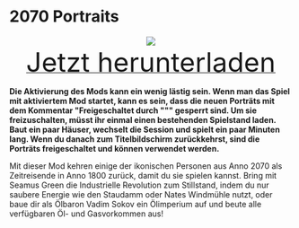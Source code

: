 # 2070 Portraits

<div align=center><img src="_media/Anno1800/mod_banners/smallmodscollection/banner20.png"/></div>

<div align=center><a href="https://github.com/Taludas/PortraitMods/releases/latest/download/Portraits_2070.zip"> <font size="40">Jetzt herunterladen</font></a></div>

**Die Aktivierung des Mods kann ein wenig lästig sein. Wenn man das Spiel mit aktiviertem Mod startet, kann es sein, dass die neuen Porträts mit dem Kommentar "Freigeschaltet durch """ gesperrt sind. Um sie freizuschalten, müsst ihr einmal einen bestehenden Spielstand laden. Baut ein paar Häuser, wechselt die Session und spielt ein paar Minuten lang. Wenn du danach zum Titelbildschirm zurückkehrst, sind die Porträts freigeschaltet und können verwendet werden.**

Mit dieser Mod kehren einige der ikonischen Personen aus Anno 2070 als Zeitreisende in Anno 1800 zurück, damit du sie spielen kannst. Bring mit Seamus Green die Industrielle Revolution zum Stillstand, indem du nur saubere Energie wie den Staudamm oder Nates Windmühle nutzt, oder baue dir als Ölbaron Vadim Sokov ein Ölimperium auf und beute alle verfügbaren Öl- und Gasvorkommen aus!